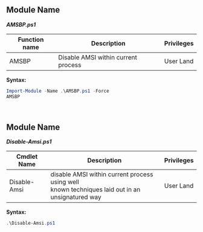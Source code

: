 ## Module Name
   <b><i>AMSBP.ps1</i></b>

|Function name|Description|Privileges
|---|---|---|
|AMSBP|Disable AMSI within current process|User Land|

   **Syntax:**
```powershell
Import-Module -Name .\AMSBP.ps1 -Force
AMSBP
```

<br />

## Module Name
   <b><i>Disable-Amsi.ps1</i></b>
   
|Cmdlet Name|Description|Privileges
|---|---|---|
|Disable-Amsi|disable AMSI within current process using well<br />known techniques laid out in an unsignatured way</i></b>|User Land|

   **Syntax:**
```powershell      
.\Disable-Amsi.ps1
```   
